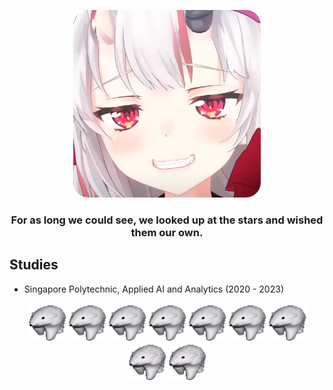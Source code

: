 
<p align="center">
  <a href="https://github.com/OrionSolaris"><img src="swag-modified.png" width="300" height="300"/></a>
  <h3 align="center">For as long we could see, we looked up at the stars and wished them our own.</h3>
</p>


## Studies
* Singapore Polytechnic, Applied AI and Analytics (2020 - 2023)


<p align="center">
  <a href="https://github.com/OrionSolaris"><img src="polar.gif" width="60" height="60" /></a>
  <a href="https://github.com/OrionSolaris"><img src="polar.gif" width="60" height="60" /></a>
  <a href="https://github.com/OrionSolaris"><img src="polar.gif" width="60" height="60" /></a>
  <a href="https://github.com/OrionSolaris"><img src="polar.gif" width="60" height="60" /></a>
  <a href="https://github.com/OrionSolaris"><img src="polar.gif" width="60" height="60" /></a>
  <a href="https://github.com/OrionSolaris"><img src="polar.gif" width="60" height="60" /></a>
  <a href="https://github.com/OrionSolaris"><img src="polar.gif" width="60" height="60" /></a>
  <a href="https://github.com/OrionSolaris"><img src="polar.gif" width="60" height="60" /></a>
  <a href="https://github.com/OrionSolaris"><img src="polar.gif" width="60" height="60" /></a>
</p>
